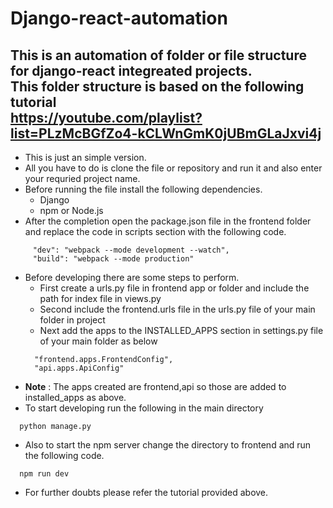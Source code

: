 # Django-react-automation

## This is an automation of folder or file structure for django-react integreated projects.<br/>This folder structure is based on the following tutorial<br/> https://youtube.com/playlist?list=PLzMcBGfZo4-kCLWnGmK0jUBmGLaJxvi4j

- This is just an simple version.
- All you have to do is clone the file or repository and run it and also enter your requried project name. 
- Before running the file install the following dependencies.
  - Django
  - npm or Node.js
- After the completion open the package.json file in the frontend folder and replace the code in scripts section with the following code.
```
     "dev": "webpack --mode development --watch",
     "build": "webpack --mode production"
```
- Before developing there are some steps to perform.
  - First create a urls.py file in frontend app or folder and include the path for index file in views.py
  - Second include the frontend.urls file in the urls.py file of your main folder in project
  - Next add the apps to the INSTALLED_APPS section in settings.py file of your main folder as below
  ```
    "frontend.apps.FrontendConfig",
    "api.apps.ApiConfig"
  ```
- **Note** : The apps created are frontend,api so those are added to installed_apps as above.
- To start developing run the following in the main directory
```
  python manage.py
```
- Also to start the npm server change the directory to frontend and run the following code.
```
  npm run dev
```
- For further doubts please refer the tutorial provided above.
